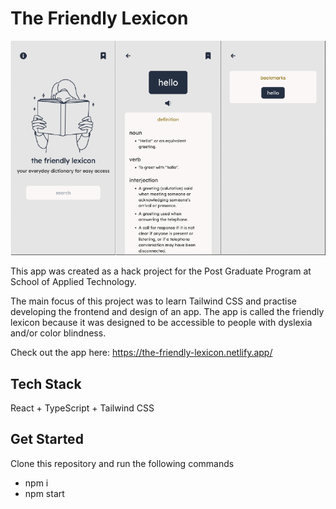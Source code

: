 # The Friendly Lexicon

![](public/app.png)

This app was created as a hack project for the Post Graduate Program at School of Applied Technology.

The main focus of this project was to learn Tailwind CSS and practise developing the frontend and design of an app. The app is called the friendly lexicon because it was designed to be accessible to people with dyslexia and/or color blindness.

Check out the app here: https://the-friendly-lexicon.netlify.app/

## Tech Stack
React + TypeScript + Tailwind CSS

## Get Started
Clone this repository and run the following commands
- npm i  
- npm start